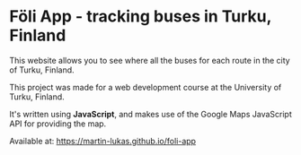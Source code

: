 # Föli App - tracking buses in Turku, Finland

This website allows you to see where all the buses for each route in the city of Turku, Finland.

This project was made for a web development course at the University of Turku, Finland.

It's written using **JavaScript**, and makes use of the Google Maps JavaScript API for providing the map.

Available at: https://martin-lukas.github.io/foli-app
